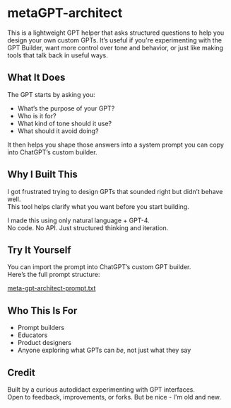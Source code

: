 # metaGPT-architect
This is a lightweight GPT helper that asks structured questions to help you design your own custom GPTs. It’s useful if you're experimenting with the GPT Builder, want more control over tone and behavior, or just like making tools that talk back in useful ways.

## What It Does

The GPT starts by asking you:
- What’s the purpose of your GPT?
- Who is it for?
- What kind of tone should it use?
- What should it avoid doing?

It then helps you shape those answers into a system prompt you can copy into ChatGPT’s custom builder.

## Why I Built This

I got frustrated trying to design GPTs that sounded right but didn’t behave well.  
This tool helps clarify what you want before you start building.

I made this using only natural language + GPT-4.  
No code. No API. Just structured thinking and iteration.

## Try It Yourself

You can import the prompt into ChatGPT’s custom GPT builder.  
Here’s the full prompt structure:

[meta-gpt-architect-prompt.txt](./meta-gpt-architect-prompt.txt)

## Who This Is For

- Prompt builders
- Educators
- Product designers
- Anyone exploring what GPTs can *be*, not just what they say

## Credit

Built by a curious autodidact experimenting with GPT interfaces.  
Open to feedback, improvements, or forks. But be nice - I'm old and new.
